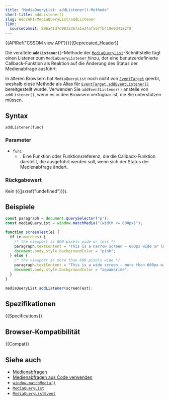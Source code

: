 ```yaml
---
title: "MediaQueryList: addListener()-Methode"
short-title: addListener()
slug: Web/API/MediaQueryList/addListener
l10n:
  sourceCommit: 896a41d7d9832367a1e24af567fb419e9d4182f8
---
```


{{APIRef("CSSOM view API")}}{{Deprecated_Header}}

Die veraltete **`addListener()`**-Methode der [`MediaQueryList`](/de/docs/Web/API/MediaQueryList)-Schnittstelle fügt einen Listener zum `MediaQueryListener` hinzu, der eine benutzerdefinierte Callback-Funktion als Reaktion auf die Änderung des Status der Medienabfrage ausführt.

In älteren Browsern hat `MediaQueryList` noch nicht von [`EventTarget`](/de/docs/Web/API/EventTarget) geerbt, weshalb diese Methode als Alias für [`EventTarget.addEventListener()`](/de/docs/Web/API/EventTarget/addEventListener) bereitgestellt wurde. Verwenden Sie `addEventListener()` anstelle von `addListener()`, wenn es in den Browsern verfügbar ist, die Sie unterstützen müssen.

## Syntax

```js-nolint
addListener(func)
```

### Parameter

- `func`
  - : Eine Funktion oder Funktionsreferenz, die die Callback-Funktion darstellt, die ausgeführt werden soll, wenn sich der Status der Medienabfrage ändert.

### Rückgabewert

Kein ({{jsxref("undefined")}}).

## Beispiele

```js
const paragraph = document.querySelector("p");
const mediaQueryList = window.matchMedia("(width <= 600px)");

function screenTest(e) {
  if (e.matches) {
    /* the viewport is 600 pixels wide or less */
    paragraph.textContent = "This is a narrow screen — 600px wide or less.";
    document.body.style.backgroundColor = "pink";
  } else {
    /* the viewport is more than 600 pixels wide */
    paragraph.textContent = "This is a wide screen — more than 600px wide.";
    document.body.style.backgroundColor = "aquamarine";
  }
}

mediaQueryList.addListener(screenTest);
```

## Spezifikationen

{{Specifications}}

## Browser-Kompatibilität

{{Compat}}

## Siehe auch

- [Medienabfragen](/de/docs/Web/CSS/CSS_media_queries/Using_media_queries)
- [Medienabfragen aus Code verwenden](/de/docs/Web/CSS/CSS_media_queries/Testing_media_queries)
- [`window.matchMedia()`](/de/docs/Web/API/Window/matchMedia)
- [`MediaQueryList`](/de/docs/Web/API/MediaQueryList)
- [`MediaQueryListEvent`](/de/docs/Web/API/MediaQueryListEvent)
